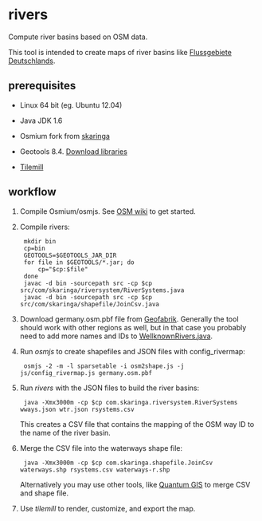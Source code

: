 rivers
======

Compute river basins based on OSM data.

This tool is intended to create maps of river basins like [Flussgebiete Deutschlands](http://www.kompf.de/gps/rivermap.html).

prerequisites
-------------

* Linux 64 bit (eg. Ubuntu 12.04)

* Java JDK 1.6

* Osmium fork from [skaringa](https://github.com/skaringa/osmium)

* Geotools 8.4. [Download libraries](http://sourceforge.net/projects/geotools/files/GeoTools%208%20Releases/) 

* [Tilemill](http://mapbox.com/tilemill/)

workflow
--------

1. Compile Osmium/osmjs. See [OSM wiki](http://wiki.openstreetmap.org/wiki/Osmium/Quick_Start) to get started.

2. Compile rivers:

        mkdir bin
        cp=bin
        GEOTOOLS=$GEOTOOLS_JAR_DIR
        for file in $GEOTOOLS/*.jar; do
            cp="$cp:$file"
        done
        javac -d bin -sourcepath src -cp $cp src/com/skaringa/riversystem/RiverSystems.java
        javac -d bin -sourcepath src -cp $cp src/com/skaringa/shapefile/JoinCsv.java
    
3. Download germany.osm.pbf file from [Geofabrik](http://download.geofabrik.de/). 
   Generally the tool should work with other regions as well, but in that case you probably need to add 
   more names and IDs to [WellknownRivers.java](https://github.com/skaringa/rivers/blob/master/src/com/skaringa/riversystem/WellknownRivers.java).

4. Run *osmjs* to create shapefiles and JSON files with config_rivermap: 

        osmjs -2 -m -l sparsetable -i osm2shape.js -j js/config_rivermap.js germany.osm.pbf
    
5. Run *rivers* with the JSON files to build the river basins: 

        java -Xmx3000m -cp $cp com.skaringa.riversystem.RiverSystems wways.json wtr.json rsystems.csv 
    
   This creates a CSV file that contains the mapping of the OSM way ID to the name of the river basin.
  
6. Merge the CSV file into the waterways shape file:

        java -Xmx3000m -cp $cp com.skaringa.shapefile.JoinCsv waterways.shp rsystems.csv waterways-r.shp
    
   Alternatively you may use other tools, like [Quantum GIS](http://www.qgis.org/) to merge CSV and shape file.

7. Use *tilemill* to render, customize, and export the map.

